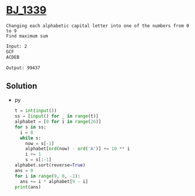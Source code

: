 # [BJ_1339](https://acmicpc.net/problem/1339)

```en
Changing each alphabetic capital letter into one of the numbers from 0 to 9
Find maximum sum
```

```txt
Input: 2
GCF
ACDEB

Output: 99437
```

## Solution

* py

  ```py
  t = int(input())
  ss = [input() for _ in range(t)]
  alphabet = [0 for i in range(26)]
  for s in ss:
    i = 0
    while s:
      now = s[-1]
      alphabet[ord(now) - ord('A')] += 10 ** i
      i += 1
      s = s[:-1]
  alphabet.sort(reverse=True)
  ans = 0
  for i in range(9, 0, -1):
    ans += i * alphabet[9 - i]
  print(ans)
  ```
